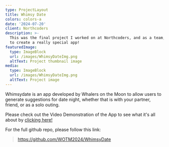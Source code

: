 ```yaml
---
type: ProjectLayout
title: Whimsy Date
colors: colors-a
date: '2024-07-20'
client: Northcoders
description: >-
  This was the final project I worked on at Northcoders, and as a team, we got
  to create a really special app!
featuredImage:
  type: ImageBlock
  url: /images/WhimsyDateImg.png
  altText: Project thumbnail image
media:
  type: ImageBlock
  url: /images/WhimsyDateImg.png
  altText: Project image
---
```

Whimsydate is an app developed by Whalers on the Moon to allow users to generate suggestions for date night, whether that is with your partner, friend, or as a solo outing.

Please check out the Video Demonstration of the App to see what it's all about by [clicking here!](https://www.youtube.com/clip/Ugkxk-rK9JiUc9GJ9qLX4287Cd3JcyQ2v_ki)

For the full github repo, please follow this link:

> https://github.com/WOTM2024/WhimsyDate

